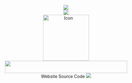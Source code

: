 <p align="center">
<img src="https://img.shields.io/github/license/5R33CH4/sreecha?color=9cf&logo=License&logoColor=6969&style=for-the-badge"><br>
<img src="https://img.shields.io/website?down_color=ff0769&style=for-the-badge&url=https%3A%2F%2F5r33ch4.github.io" herf="https://sreecha.me/>
<img src="https://img.shields.io/discord/855953645963444246?color=6c3af4&label=Discord&style=for-the-badge">
<br>
  <a href="https://github.com/5R33CH4/sreecha">
    <img src="https://i.imgur.com/MB7vViE.png" alt="Icon" width="150" height="150">
  </a><br>
<img src="https://i.imgur.com/WIr4Rp3.png" width="400" height="40"><br>
  Website Source Code </>
<img src="https://raw.githubusercontent.com/andreasbm/readme/master/assets/lines/rainbow.png">
  

